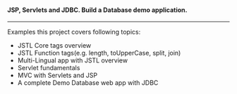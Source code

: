 <h4>JSP, Servlets and JDBC. Build a Database demo application.</h3>
<hr>
Examples this project covers following topics:  

   * JSTL Core tags overview
   * JSTL Function tags(e.g. length, toUpperCase, split, join)
   * Multi-Lingual app with JSTL overview
   * Servlet fundamentals
   * MVC with Servlets and JSP
   * A complete Demo Database web app with JDBC
